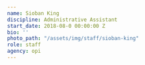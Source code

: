 ```yaml
---
name: Sioban King
discipline: Administrative Assistant
start_date: 2018-08-0 00:00:00 Z
bio: ''
photo_path: "/assets/img/staff/sioban-king"
role: staff
agency: opi
---
```

